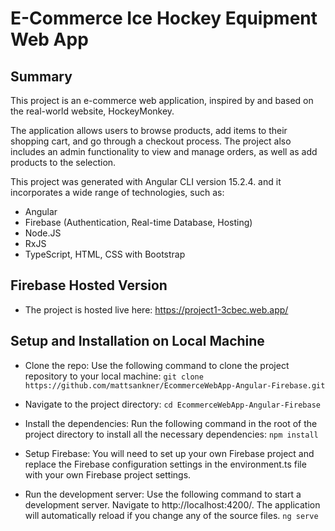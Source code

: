# E-Commerce Ice Hockey Equipment Web App 

## Summary
This project is an e-commerce web application, inspired by and based on the real-world website, HockeyMonkey.

The application allows users to browse products, add items to their shopping cart, and go through a checkout process. The project also includes an admin functionality to view and manage orders, as well as add products to the selection.

This project was generated with Angular CLI version 15.2.4. and it incorporates a wide range of technologies, such as:
- Angular
- Firebase (Authentication, Real-time Database, Hosting)
- Node.JS
- RxJS
- TypeScript, HTML, CSS with Bootstrap

## Firebase Hosted Version
- The project is hosted live here: https://project1-3cbec.web.app/

## Setup and Installation on Local Machine

- Clone the repo: Use the following command to clone the project repository to your local machine:
    ```git clone https://github.com/mattsankner/EcommerceWebApp-Angular-Firebase.git```
- Navigate to the project directory:
    ```cd EcommerceWebApp-Angular-Firebase```
  
- Install the dependencies: Run the following command in the root of the project directory to install all the necessary dependencies:
    ```npm install```
  
- Setup Firebase: You will need to set up your own Firebase project and replace the Firebase configuration settings in the environment.ts file with your own Firebase project settings.
- Run the development server: Use the following command to start a development server. Navigate to http://localhost:4200/. The application will automatically reload if you change any of the source files.
    ```ng serve```



